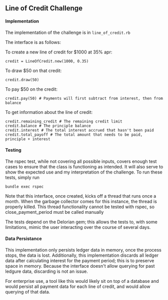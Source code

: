 ## Line of Credit Challenge

#### Implementation

The implementation of the challenge is in `line_of_credit.rb`

The interface is as follows:

To create a new line of credit for $1000 at 35% apr:

    credit = LineOfCredit.new(1000, 0.35)

To draw $50 on that credit:

    credit.draw(50)

To pay $50 on the credit:

    credit.pay(50) # Payments will first subtract from interest, then from balance

To get information about the line of credit:

    credit.remaining_credit # The remaining credit limit
    credit.balance # The principle balance
    credit.interest # The total interest accrued that hasn't been paid
    credit.total_payoff # The total amount that needs to be paid, principle + interest
    
#### Testing

The rspec test, while not covering all possible inputs, covers enough test cases to ensure that the class is functioning as intended. It will also serve to show the expected use and my interpretation of the challenge. To run these tests, simply run

    bundle exec rspec


Note that this interface, once created, kicks off a thread that runs once a month. When the garbage collector comes for this instance, the thread is properly killed. This thread functionality cannot be tested with rspec, so close_payment_period must be called manually

The tests depend on the Delorian gem; this allows the tests to, with some limitations, mimic the user interacting over the course of several days.

#### Data Persistance

This implementation only persists ledger data in memory, once the process stops, the data is lost. Additionally, this implementation discards all ledger data after calculating interest for the payment period; this is to preserve space in memory. Because the interface doesn't allow querying for past ledgure data, discarding is not an issue. 

For enterprise use, a tool like this would likely sit on top of a database and would persist all payment data for each line of credit, and would allow querying of that data.
